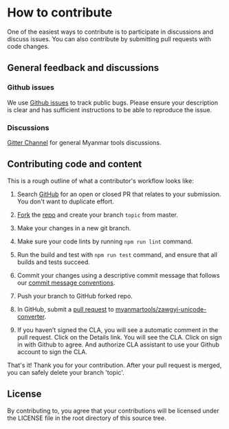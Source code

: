 # How to contribute

One of the easiest ways to contribute is to participate in discussions and discuss issues. You can also contribute by submitting pull requests with code changes.

## General feedback and discussions

### Github issues

We use [Github issues](https://github.com/myanmartools/zawgyi-unicode-converter-pwa/issues) to track public bugs. Please ensure your description is clear and has sufficient instructions to be able to reproduce the issue.

### Discussions

[Gitter Channel](https://gitter.im/myanmartools/community) for general Myanmar tools discussions.

## Contributing code and content

This is a rough outline of what a contributor's workflow looks like:

1. Search [GitHub](https://github.com/myanmartools/zawgyi-unicode-converter-pwa/pulls) for an open or closed PR that relates to your submission. You don't want to duplicate effort.

2. [Fork](https://help.github.com/articles/fork-a-repo/) the [repo](https://github.com/myanmartools/zawgyi-unicode-converter-pwa) and create your branch `topic` from master.

3. Make your changes in a new git branch.

4. Make sure your code lints by running `npm run lint` command.

5. Run the build and test with `npm run test` command, and ensure that all builds and tests succeed.

6. Commit your changes using a descriptive commit message that follows our [commit message conventions](https://gist.github.com/dagonmetric-contributor/b3815561401555fa9ac2530f32e56dd3).

7. Push your branch to GitHub forked repo.

8. In GitHub, submit a [pull request](https://help.github.com/articles/about-pull-requests) to [myanmartools/zawgyi-unicode-converter](https://github.com/myanmartools/zawgyi-unicode-converter-pwa).

9. If you haven’t signed the CLA, you will see a automatic comment in the pull request. Click on the Details link. You will see the CLA. Click on sign in with Github to agree. And authorize CLA assistant to use your Github account to sign the CLA.

That's it! Thank you for your contribution. After your pull request is merged, you can safely delete your branch 'topic'.

## License

By contributing to, you agree that your contributions will be licensed under the LICENSE file in the root directory of this source tree.

